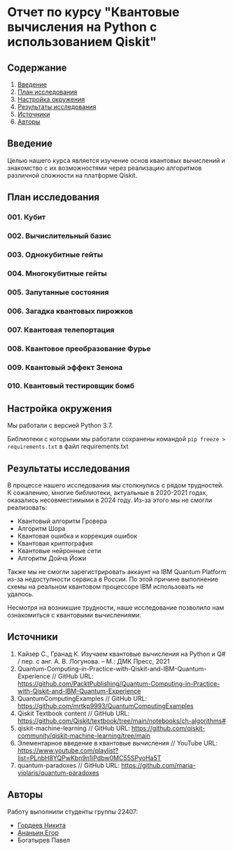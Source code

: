 # Отчет по курсу "Квантовые вычисления на Python с использованием Qiskit"


## Содержание
1. [Введение](#1)
2. [План исследования](#2)
3. [Настройка окружения](#4)
4. [Результаты исследования](#5)
5. [Источники](#6)
6. [Авторы](#7)

## Введение <a name="1"></a>
Целью нашего курса является изучение основ квантовых вычислений и знакомство с их возможностями через реализацию алгоритмов различной сложности на платформе Qiskit. 


## План исследования <a name="2"></a>

### 001. Кубит

### 002. Вычислительный базис 

### 003. Однокубитные гейты

### 004. Многокубитные гейты

### 005. Запутанные состояния

### 006. Загадка квантовых пирожков

### 007. Квантовая телепортация

### 008. Квантовое преобразование Фурье

### 009. Квантовый эффект Зенона

### 010. Квантовый тестировщик бомб


## Настройка окружения <a name="4"></a>

Мы работали с версией Python 3.7.

Библиотеки с которыми мы работали сохранены командой `pip freeze > requirements.txt` в файл requirements.txt

## Результаты исследования <a name="5"></a>

В процессе нашего исследования мы столкнулись с рядом трудностей. К сожалению, многие библиотеки, актуальные в 2020-2021 годах, оказались несовместимыми в 2024 году. Из-за этого мы не смогли реализовать:

- Квантовый алгоритм Гровера
- Алгоритм Шора
- Квантовая ошибка и коррекция ошибок
- Квантовая криптография
- Квантовые нейронные сети
- Алгоритм Дойча Йожи

Также мы не смогли зарегистрировать аккаунт на IBM Quantum Platform из-за недоступности сервиса в России. По этой причине выполнение схемы на реальном квантовом процессоре IBM использовать не удалось.

Несмотря на возникшие трудности, наше исследование позволило нам ознакомиться с квантовыми вычислениями.


## Источники <a name="6"></a>
1. Кайзер С., Гранад К. Изучаем квантовые вычисления на Python и Q# / пер. с анг. А. В. Логунова. – М.: ДМК Пресс, 2021 
2. Quantum-Computing-in-Practice-with-Qiskit-and-IBM-Quantum-Experience // GitHub URL: https://github.com/PacktPublishing/Quantum-Computing-in-Practice-with-Qiskit-and-IBM-Quantum-Experience
3. QuantumComputingExamples // GitHub URL: https://github.com/mrtkp9993/QuantumComputingExamples
4. Qiskit Textbook content // GitHub URL: https://github.com/Qiskit/textbook/tree/main/notebooks/ch-algorithms#
5. qiskit-machine-learning // GitHub URL: https://github.com/qiskit-community/qiskit-machine-learning/tree/main
6. Элементарное введение в квантовые вычисления // YouTube URL: https://www.youtube.com/playlist?list=PLnbH8YQPwKbn9n1iPdbw0MC55SPyoHa5T
7. quantum-paradoxes // GitHub URL: https://github.com/maria-violaris/quantum-paradoxes



## Авторы <a name="7"></a>
Работу выполнили студенты группы 22407:
- [Гордеев Никита](https://github.com/nikitagordeev10)
- [Ананьин Егор](https://github.com/Cleverking2003)
- Богатырев Павел


